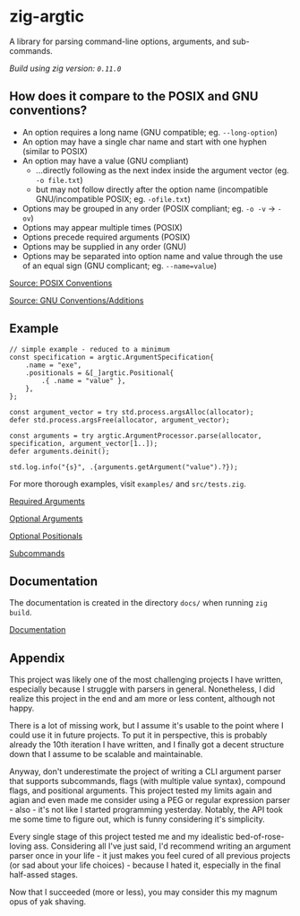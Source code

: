 # zig-argtic

A library for parsing command-line options, arguments, and sub-commands.

_Build using zig version: `0.11.0`_

## How does it compare to the POSIX and GNU conventions?

- An option requires a long name (GNU compatible; eg. `--long-option`)
- An option may have a single char name and start with one hyphen (similar to POSIX)
- An option may have a value (GNU compliant)
  - ...directly following as the next index inside the argument vector (eg. `-o file.txt`)
  - but may not follow directly after the option name (incompatible GNU/incompatible POSIX; eg. `-ofile.txt`)
- Options may be grouped in any order (POSIX compliant; eg. `-o -v` -> `-ov`)
- Options may appear multiple times (POSIX)
- Options precede required arguments (POSIX)
- Options may be supplied in any order (GNU)
- Options may be separated into option name and value through the use of an equal sign (GNU complicant; eg. `--name=value`)

[Source: POSIX Conventions](http://www.iitk.ac.in/esc101/05Aug/tutorial/essential/attributes/_posix.html)

[Source: GNU Conventions/Additions](https://www.gnu.org/software/libc/manual/html_node/Argument-Syntax.html)

## Example

```zig
// simple example - reduced to a minimum
const specification = argtic.ArgumentSpecification{
    .name = "exe",
    .positionals = &[_]argtic.Positional{
        .{ .name = "value" },
    },
};

const argument_vector = try std.process.argsAlloc(allocator);
defer std.process.argsFree(allocator, argument_vector);

const arguments = try argtic.ArgumentProcessor.parse(allocator, specification, argument_vector[1..]);
defer arguments.deinit();

std.log.info("{s}", .{arguments.getArgument("value").?});
```

For more thorough examples, visit `examples/` and `src/tests.zig`.

[Required Arguments](https://github.com/DISTREAT/zig-argtic/blob/master/examples/positionals.zig)

[Optional Arguments](https://github.com/DISTREAT/zig-argtic/blob/master/examples/optionals.zig)

[Optional Positionals](https://github.com/DISTREAT/zig-argtic/blob/master/examples/extra_positionals.zig)

[Subcommands](https://github.com/DISTREAT/zig-argtic/blob/master/examples/subcommands.zig)

## Documentation

The documentation is created in the directory `docs/` when running `zig build`.

[Documentation](https://distreat.github.io/zig-argtic/)

## Appendix

This project was likely one of the most challenging projects I have written, especially because I struggle with parsers in general. Nonetheless, I did realize this project in the end and am more or less content, although not happy.

There is a lot of missing work, but I assume it's usable to the point where I could use it in future projects. To put it in perspective, this is probably already the 10th iteration I have written, and I finally got a decent structure down that I assume to be scalable and maintainable.

Anyway, don't underestimate the project of writing a CLI argument parser that supports subcommands, flags (with multiple value syntax), compound flags, and positional arguments. This project tested my limits again and agian and even made me consider using a PEG or regular expression parser - also - it's not like I started programming yesterday. Notably, the API took me some time to figure out, which is funny considering it's simplicity.

Every single stage of this project tested me and my idealistic bed-of-rose-loving ass. Considering all I've just said, I'd recommend writing an argument parser once in your life - it just makes you feel cured of all previous projects (or sad about your life choices) - because I hated it, especially in the final half-assed stages.

Now that I succeeded (more or less), you may consider this my magnum opus of yak shaving.

